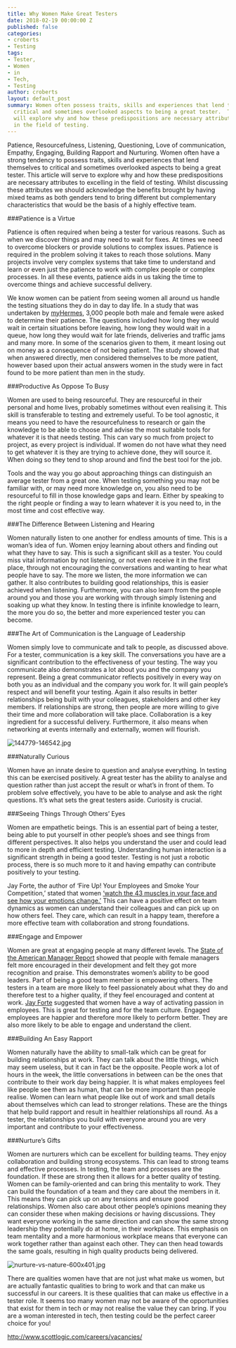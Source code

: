 ```yaml
---
title: Why Women Make Great Testers
date: 2018-02-19 00:00:00 Z
published: false
categories:
- croberts
- Testing
tags:
- Tester,
- Women
- in
- Tech,
- Testing
author: croberts
layout: default_post
summary: Women often possess traits, skills and experiences that lend themselves to
  critical and sometimes overlooked aspects to being a great tester.  This article
  will explore why and how these predispositions are necessary attributes to excelling
  in the field of testing.
---
```


Patience, Resourcefulness, Listening, Questioning, Love of communication, Empathy, Engaging, Building Rapport and Nurturing.  Women often have a strong tendency to possess traits, skills and experiences that lend themselves to critical and sometimes overlooked aspects to being a great tester.  This article will serve to explore why and how these predispositions are necessary attributes to excelling in the field of testing.  Whilst discussing these attributes we should acknowledge the benefits brought by having mixed teams as both genders tend to bring different but complementary characteristics that would be the basis of a highly effective team.

###Patience is a Virtue

Patience is often required when being a tester for various reasons. Such as when we discover things and may need to wait for fixes. At times we need to overcome blockers or provide solutions to complex issues. Patience is required in the problem solving it takes to reach those solutions. Many projects involve very complex systems that take time to understand and learn or even just the patience to work with complex people or complex processes. In all these events, patience aids in us taking the time to overcome things and achieve successful delivery.

We know women can be patient from seeing women all around us handle the testing situations they do in day to day life. In a study that was undertaken by [myHermes](https://pressreleases.responsesource.com/news/66034/women-are-more-patient-than-men-but-both-only-last/), 3,000 people both male and female were asked to determine their patience. The questions included how long they would wait in certain situations before leaving, how long they would wait in a queue, how long they would wait for late friends, deliveries and traffic jams and many more. In some of the scenarios given to them, it meant losing out on money as a consequence of not being patient. The study showed that when answered directly, men considered themselves to be more patient, however based upon their actual answers women in the study were in fact found to be more patient than men in the study.

###Productive As Oppose To Busy

Women are used to being resourceful. They are resourceful in their personal and home lives, probably sometimes without even realising it. This skill is transferable to testing and extremely useful. To be tool agnostic, it means you need to have the resourcefulness to research or gain the knowledge to be able to choose and advise the most suitable tools for whatever it is that needs testing. This can vary so much from project to project, as every project is individual. If women do not have what they need to get whatever it is they are trying to achieve done, they will source it. When doing so they tend to shop around and find the best tool for the job.

Tools and the way you go about approaching things can distinguish an average tester from a great one. When testing something you may not be familiar with, or may need more knowledge on, you also need to be resourceful to fill in those knowledge gaps and learn. Either by speaking to the right people or finding a way to learn whatever it is you need to, in the most time and cost effective way.

###The Difference Between Listening and Hearing

Women naturally listen to one another for endless amounts of time. This is a woman’s idea of fun. Women enjoy learning about others and finding out what they have to say. This is such a significant skill as a tester. You could miss vital information by not listening, or not even receive it in the first place, through not encouraging the conversations and wanting to hear what people have to say. The more we listen, the more information we can gather. It also contributes to building good relationships, this is easier achieved when listening. Furthermore, you can also learn from the people around you and those you are working with through simply listening and soaking up what they know. In testing there is infinite knowledge to learn, the more you do so, the better and more experienced tester you can become.

###The Art of Communication is the Language of Leadership

Women simply love to communicate and talk to people, as discussed above. For a tester, communication is a key skill. The conversations you have are a significant contribution to the effectiveness of your testing. The way you communicate also demonstrates a lot about you and the company you represent. Being a great communicator reflects positively in every way on both you as an individual and the company you work for. It will gain people’s respect and will benefit your testing. Again it also results in better relationships being built with your colleagues, stakeholders and other key members. If relationships are strong, then people are more willing to give their time and more collaboration will take place. Collaboration is a key ingredient for a successful delivery. Furthermore, it also means when networking at events internally and externally, women will flourish.

![144779-146542.jpg]({{site.baseurl}}/croberts/assets/144779-146542.jpg)

###Naturally Curious

Women have an innate desire to question and analyse everything. In testing this can be exercised positively. A great tester has the ability to analyse and question rather than just accept the result or what’s in front of them. To problem solve effectively, you have to be able to analyse and ask the right questions. It’s what sets the great testers aside. Curiosity is crucial.

###Seeing Things Through Others’ Eyes

Women are empathetic beings. This is an essential part of being a tester, being able to put yourself in other people’s shoes and see things from different perspectives. It also helps you understand the user and could lead to more in depth and efficient testing. Understanding human interaction is a significant strength in being a good tester. Testing is not just a robotic process, there is so much more to it and having empathy can contribute positively to your testing.

Jay Forte, the author of ‘Fire Up! Your Employees and Smoke Your Competition,’ stated that women [‘watch the 43 muscles in your face and see how your emotions change.’](http://www.nydailynews.com/life-style/better-boss-men-women-experts-females-tops-today-economy-article-1.431291) This can have a positive effect on team dynamics as women can understand their colleagues and can pick up on how others feel. They care, which can result in a happy team, therefore a more effective team with collaboration and strong foundations.

###Engage and Empower

Women are great at engaging people at many different levels. The [State of the American Manager Report](http://www.gallup.com/services/182216/state-american-manager-report.aspx) showed that people with female managers felt more encouraged in their development and felt they got more recognition and praise. This demonstrates women’s ability to be good leaders. Part of being a good team member is empowering others. The testers in a team are more likely to feel passionately about what they do and therefore test to a higher quality, if they feel encouraged and content at work. [Jay Forte](https://pressreleases.responsesource.com/news/66034/women-are-more-patient-than-men-but-both-only-last/) suggested that women have a way of activating passion in employees. This is great for testing and for the team culture. Engaged employees are happier and therefore more likely to perform better. They are also more likely to be able to engage and understand the client.

###Building An Easy Rapport

Women naturally have the ability to small-talk which can be great for building relationships at work. They can talk about the little things, which may seem useless, but it can in fact be the opposite. People work a lot of hours in the week, the little conversations in between can be the ones that contribute to their work day being happier. It is what makes employees feel like people see them as human, that can be more important than people realise. Women can learn what people like out of work and small details about themselves which can lead to stronger relations. These are the things that help build rapport and result in healthier relationships all round. As a tester, the relationships you build with everyone around you are very important and contribute to your effectiveness.

###Nurture’s Gifts

Women are nurturers which can be excellent for building teams. They enjoy collaboration and building strong ecosystems. This can lead to strong teams and effective processes. In testing, the team and processes are the foundation. If these are strong then it allows for a better quality of testing. Women can be family-oriented and can bring this mentality to work. They can build the foundation of a team and they care about the members in it. This means they can pick up on any tensions and ensure good relationships. Women also care about other people’s opinions meaning they can consider these when making decisions or having discussions. They want everyone working in the same direction and can show the same strong leadership they potentially do at home, in their workplace. This emphasis on team mentality and a more harmonious workplace means that everyone can work together rather than against each other. They can then head towards the same goals, resulting in high quality products being delivered.

![nurture-vs-nature-600x401.jpg]({{site.baseurl}}/croberts/assets/nurture-vs-nature-600x401.jpg)

There are qualities women have that are not just what make us women, but are actually fantastic qualities to bring to work and that can make us successful in our careers. It is these qualities that can make us effective in a tester role. It seems too many women may not be aware of the opportunities that exist for them in tech or may not realise the value they can bring. If you are a woman interested in tech, then testing could be the perfect career choice for you!  

[http://www.scottlogic.com/careers/vacancies/ ](http://www.scottlogic.com/careers/vacancies/ )
